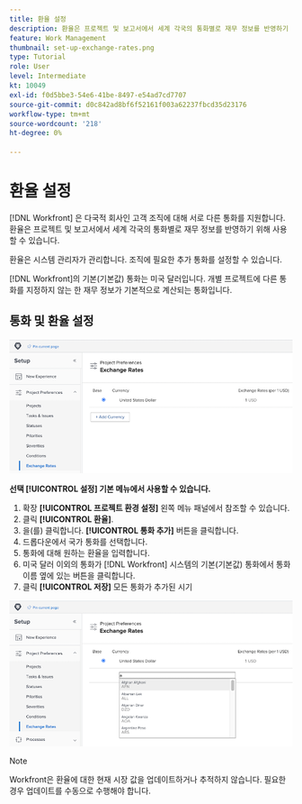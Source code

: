 ```yaml
---
title: 환율 설정
description: 환율은 프로젝트 및 보고서에서 세계 각국의 통화별로 재무 정보를 반영하기 위해 사용할 수 있습니다.
feature: Work Management
thumbnail: set-up-exchange-rates.png
type: Tutorial
role: User
level: Intermediate
kt: 10049
exl-id: f0d5bbe3-54e6-41be-8497-e54ad7cd7707
source-git-commit: d0c842ad8bf6f52161f003a62237fbcd35d23176
workflow-type: tm+mt
source-wordcount: '218'
ht-degree: 0%

---
```


# 환율 설정

[!DNL Workfront] 은 다국적 회사인 고객 조직에 대해 서로 다른 통화를 지원합니다. 환율은 프로젝트 및 보고서에서 세계 각국의 통화별로 재무 정보를 반영하기 위해 사용할 수 있습니다.

환율은 시스템 관리자가 관리합니다. 조직에 필요한 추가 통화를 설정할 수 있습니다.

[!DNL Workfront]의 기본(기본값) 통화는 미국 달러입니다. 개별 프로젝트에 다른 통화를 지정하지 않는 한 재무 정보가 기본적으로 계산되는 통화입니다.

## 통화 및 환율 설정

![환율을 선택하는 이미지](assets/setting-up-finances-4.png)

**선택 [!UICONTROL 설정] 기본 메뉴에서 사용할 수 있습니다.**

1. 확장 **[!UICONTROL 프로젝트 환경 설정]** 왼쪽 메뉴 패널에서 참조할 수 있습니다.
1. 클릭 **[!UICONTROL 환율]**.
1. 을(를) 클릭합니다. **[!UICONTROL 통화 추가]** 버튼을 클릭합니다.
1. 드롭다운에서 국가 통화를 선택합니다.
1. 통화에 대해 원하는 환율을 입력합니다.
1. 미국 달러 이외의 통화가 [!DNL Workfront] 시스템의 기본(기본값) 통화에서 통화 이름 옆에 있는 버튼을 클릭합니다.
1. 클릭 **[!UICONTROL 저장]** 모든 통화가 추가된 시기

![환율 목록에 통화를 추가하는 이미지](assets/setting-up-finances-5.png)

>[!NOTE]
>
>Workfront은 환율에 대한 현재 시장 값을 업데이트하거나 추적하지 않습니다. 필요한 경우 업데이트를 수동으로 수행해야 합니다.
